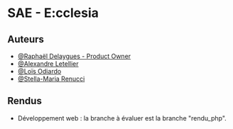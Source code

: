 # SAE - E:cclesia

## Auteurs

- [@Raphaël Delaygues - Product Owner](https://www.github.com/RaphD974)
- [@Alexandre Letellier](https://www.github.com/LadyRin)
- [@Loïs Odiardo](https://www.github.com/Lois-Odiardo)
- [@Stella-Maria Renucci](https://www.github.com/Stellatsuu)

## Rendus
- Développement web : la branche à évaluer est la branche "rendu_php".

